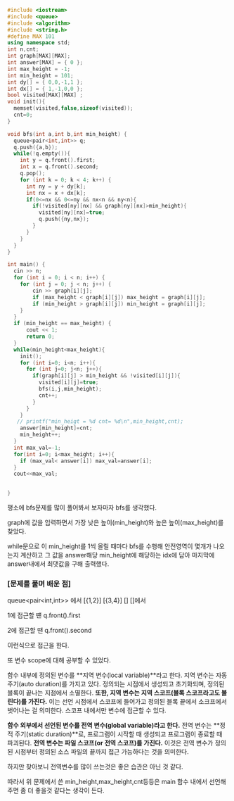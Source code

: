 ```c++
#include <iostream>
#include <queue>
#include <algorithm>
#include <string.h>
#define MAX 101
using namespace std;
int n,cnt;
int graph[MAX][MAX];
int answer[MAX] = { 0 };
int max_height = -1;
int min_height = 101;
int dy[] = { 0,0,-1,1 };
int dx[] = { 1,-1,0,0 };
bool visited[MAX][MAX] ;
void init(){
  memset(visited,false,sizeof(visited));
  cnt=0;
}

void bfs(int a,int b,int min_height) {
  queue<pair<int,int>> q;
  q.push({a,b});
  while(!q.empty()){
    int y = q.front().first;
    int x = q.front().second;
    q.pop();
    for (int k = 0; k < 4; k++) {
      int ny = y + dy[k];
      int nx = x + dx[k];
      if(0<=nx && 0<=ny && nx<n && ny<n){
        if(!visited[ny][nx] && graph[ny][nx]>min_height){
          visited[ny][nx]=true;
          q.push({ny,nx});
        }
      }
    }
  }
}

int main() {
  cin >> n;
  for (int i = 0; i < n; i++) {
    for (int j = 0; j < n; j++) {
        cin >> graph[i][j];
        if (max_height < graph[i][j]) max_height = graph[i][j];
        if (min_height > graph[i][j]) min_height = graph[i][j];
    }
  }
  if (min_height == max_height) {
      cout << 1;
      return 0;
  }
  while(min_height<max_height){
    init();
    for (int i=0; i<n; i++){
      for (int j=0; j<n; j++){
        if(graph[i][j] > min_height && !visited[i][j]){
          visited[i][j]=true;
          bfs(i,j,min_height);
          cnt++;
        }
      }
    }
   // printf("min_heigt = %d cnt= %d\n",min_height,cnt);
    answer[min_height]=cnt;
    min_height++;
  }
  int max_val=-1;
  for(int i=0; i<max_height; i++){
    if (max_val< answer[i]) max_val=answer[i];
  }
  cout<<max_val;

   
}
```

평소에 bfs문제를 많이 풀어봐서 보자마자 bfs를 생각했다.

graph에 값을 입력하면서 가장 낮은 높이(min_height)와 높은 높이(max_height)를 찾았다.

 while문으로 이 min_height를 1씩 올릴 때마다 bfs를 수행해 안전영역이 몇개가 나오는지 계산하고  그 값을 answer해당 min_height에 해당하는 idx에 담아 마지막에 answer내에서 최댓값을 구해 출력했다. 

### [문제를 풀며 배운 점]

queue<pair<int,int>> 에서 [{1,2}] [{3,4}] [] []에서 

1에 접근할 떈  q.front().first 

2에 접근할 땐 q.front().second

이런식으로 접근을 한다.



또 변수 scope에 대해 공부할 수 있었다.

함수 내부에 정의된 변수를 **지역 변수(local variable)**라고 한다. 지역 변수는 자동 주기(auto duration)를 가지고 있다. 정의되는 시점에서 생성되고 초기화되며, 정의된 블록이 끝나는 지점에서 소멸한다. **또한, 지역 변수는 지역 스코프(블록 스코프라고도 불린다)를 가진다.** 이는 선언 시점에서 스코프에 들어가고 정의된 블록 끝에서 소크프에서 벗어나는 걸 의미한다. 스코프 내에서만 변수에 접근할 수 있다.

**함수 외부에서 선언된 변수를 전역 변수(global variable)라고 한다.** 전역 변수는 **정적 주기(static duration)**로, 프로그램이 시작할 때 생성되고 프로그램이 종료할 때 파괴된다. **전역 변수는 파일 스코프(or 전역 스코프)를 가진다.** 이것은 전역 변수가 정의된 시점부터 정의된 소스 파일의 끝까지 접근 가능하다는 것을 의미한다.

하지만 찾아보니 전역변수를 많이 쓰는것은 좋은 습관은 아닌 것 같다. 

따라서 위 문제에서 쓴 min_height,max_height,cnt등등은 main 함수 내에서 선언해주면 좀 더 좋을것 같다는 생각이 든다. 